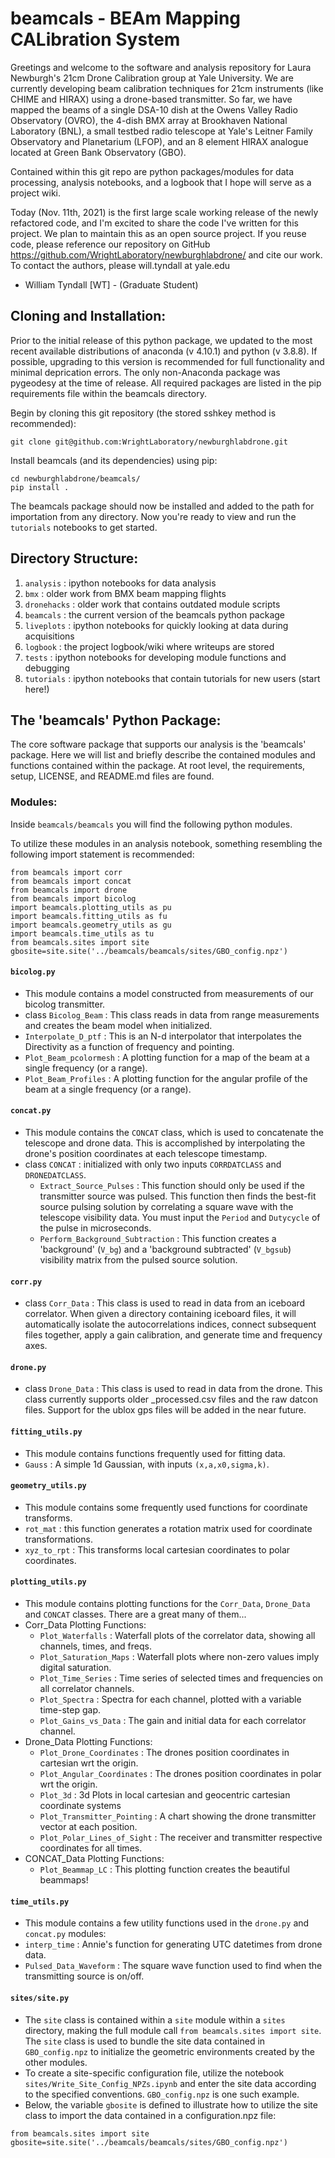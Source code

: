 # beamcals - BEAm Mapping CALibration System

Greetings and welcome to the software and analysis repository for Laura Newburgh's 21cm Drone Calibration group at Yale University. We are currently developing beam calibration techniques for 21cm instruments (like CHIME and HIRAX) using a drone-based transmitter. So far, we have mapped the beams of a single DSA-10 dish at the Owens Valley Radio Observatory (OVRO), the 4-dish BMX array at Brookhaven National Laboratory (BNL), a small testbed radio telescope at Yale's Leitner Family Observatory and Planetarium (LFOP), and an 8 element HIRAX analogue located at Green Bank Observatory (GBO).

Contained within this git repo are python packages/modules for data processing, analysis notebooks, and a logbook that I hope will serve as a project wiki.

Today (Nov. 11th, 2021) is the first large scale working release of the newly refactored code, and I'm excited to share the code I've written for this project. We plan to maintain this as an open source project. If you reuse code, please reference our repository on GitHub https://github.com/WrightLaboratory/newburghlabdrone/ and cite our work. To contact the authors, please will.tyndall at yale.edu

- William Tyndall [WT] - (Graduate Student)


## Cloning and Installation:

Prior to the initial release of this python package, we updated to the most recent available distributions of anaconda (v 4.10.1) and python (v 3.8.8). If possible, upgrading to this version is recommended for full functionality and minimal deprication errors. The only non-Anaconda package was pygeodesy at the time of release. All required packages are listed in the pip requirements file within the beamcals directory.

Begin by cloning this git repository (the stored sshkey method is recommended):
```
git clone git@github.com:WrightLaboratory/newburghlabdrone.git
```

Install beamcals (and its dependencies) using pip:
```
cd newburghlabdrone/beamcals/
pip install .
```

The beamcals package should now be installed and added to the path for importation from any directory. Now you're ready to view and run the `tutorials` notebooks to get started.


## Directory Structure:

1. `analysis` : ipython notebooks for data analysis
2. `bmx` : older work from BMX beam mapping flights
3. `dronehacks` : older work that contains outdated module scripts
4. `beamcals` : the current version of the beamcals python package
5. `liveplots` : ipython notebooks for quickly looking at data during acquisitions
6. `logbook` : the project logbook/wiki where writeups are stored
7. `tests` : ipython notebooks for developing module functions and debugging
7. `tutorials` : ipython notebooks that contain tutorials for new users (start here!)

## The 'beamcals' Python Package:

The core software package that supports our analysis is the 'beamcals' package. Here we will list and briefly describe the contained modules and functions contained within the package. At root level, the requirements, setup, LICENSE, and README.md files are found. 

### Modules:

Inside `beamcals/beamcals` you will find the following python modules.

To utilize these modules in an analysis notebook, something resembling the following import statement is recommended:
```
from beamcals import corr
from beamcals import concat
from beamcals import drone
from beamcals import bicolog
import beamcals.plotting_utils as pu
import beamcals.fitting_utils as fu
import beamcals.geometry_utils as gu
import beamcals.time_utils as tu
from beamcals.sites import site
gbosite=site.site('../beamcals/beamcals/sites/GBO_config.npz')
``` 

#### `bicolog.py`
  * This module contains a model constructed from measurements of our bicolog transmitter.
  * class `Bicolog_Beam` : This class reads in data from range measurements and creates the beam model when initialized.
  * `Interpolate_D_ptf` : This is an N-d interpolator that interpolates the Directivity as a function of frequency and pointing.
  * `Plot_Beam_pcolormesh` : A plotting function for a map of the beam at a single frequency (or a range).
  * `Plot_Beam_Profiles` : A plotting function for the angular profile of the beam at a single frequency (or a range).

#### `concat.py`
  * This module contains the `CONCAT` class, which is used to concatenate the telescope and drone data. This is accomplished by interpolating the drone's position coordinates at each telescope timestamp.
  * class `CONCAT` : initialized with only two inputs `CORRDATCLASS` and `DRONEDATCLASS`.
    * `Extract_Source_Pulses` : This function should only be used if the transmitter source was pulsed. This function then finds the best-fit source pulsing solution by correlating a square wave with the telescope visibility data. You must input the `Period` and `Dutycycle` of the pulse in microseconds.
    * `Perform_Background_Subtraction` : This function creates a 'background' (`V_bg`) and a 'background subtracted' (`V_bgsub`) visibility matrix from the pulsed source solution.

#### `corr.py`
  * class `Corr_Data` : This class is used to read in data from an iceboard correlator. When given a directory containing iceboard files, it will automatically isolate the autocorrelations indices, connect subsequent files together, apply a gain calibration, and generate time and frequency axes.

#### `drone.py`
  *  class `Drone_Data` : This class is used to read in data from the drone. This class currently supports older _processed.csv files and the raw datcon files. Support for the ublox gps files will be added in the near future. 

#### `fitting_utils.py`
  * This module contains functions frequently used for fitting data.
  * `Gauss` : A simple 1d Gaussian, with inputs `(x,a,x0,sigma,k)`.

#### `geometry_utils.py`
  * This module contains some frequently used functions for coordinate transforms.
  * `rot_mat` : this function generates a rotation matrix used for coordinate transformations.
  * `xyz_to_rpt` : This transforms local cartesian coordinates to polar coordinates.

#### `plotting_utils.py`
  * This module contains plotting functions for the `Corr_Data`, `Drone_Data` and `CONCAT` classes. There are a great many of them...
  * Corr_Data Plotting Functions:
    * `Plot_Waterfalls` : Waterfall plots of the correlator data, showing all channels, times, and freqs.
    * `Plot_Saturation_Maps` :  Waterfall plots where non-zero values imply digital saturation.
    * `Plot_Time_Series` : Time series of selected times and frequencies on all correlator channels.
    * `Plot_Spectra` : Spectra for each channel, plotted with a variable time-step gap.
    * `Plot_Gains_vs_Data` : The gain and initial data for each correlator channel.
  * Drone_Data Plotting Functions: 
    * `Plot_Drone_Coordinates` : The drones position coordinates in cartesian wrt the origin.
    * `Plot_Angular_Coordinates` : The drones position coordinates in polar wrt the origin.
    * `Plot_3d` : 3d Plots in local cartesian and geocentric cartesian coordinate systems
    * `Plot_Transmitter_Pointing` : A chart showing the drone transmitter vector at each position.
    * `Plot_Polar_Lines_of_Sight` : The receiver and transmitter respective coordinates for all times.
  * CONCAT_Data Plotting Functions:
    * `Plot_Beammap_LC` : This plotting function creates the beautiful beammaps! 

#### `time_utils.py`
  * This module contains a few utility functions used in the `drone.py` and `concat.py` modules:
  * `interp_time` : Annie's function for generating UTC datetimes from drone data.
  * `Pulsed_Data_Waveform` : The square wave function used to find when the transmitting source is on/off.
  
#### `sites/site.py`
  * The `site` class is contained within a `site` module within a `sites` directory, making the full module call `from beamcals.sites import site`. The `site` class is used to bundle the site data contained in `GBO_config.npz`  to initialize the geometric environments created by the other modules. 
  * To create a site-specific configuration file, utilize the notebook `sites/Write_Site_Config_NPZs.ipynb` and enter the site data according to the specified conventions. `GBO_config.npz` is one such example.
  * Below, the variable `gbosite` is defined to illustrate how to utilize the site class to import the data contained in a configuration.npz file:
```
from beamcals.sites import site
gbosite=site.site('../beamcals/beamcals/sites/GBO_config.npz')
```